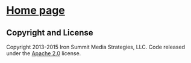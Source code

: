 # [Home page](http://michaelbishoff.github.io/honni-home)

## Copyright and License

Copyright 2013-2015 Iron Summit Media Strategies, LLC. Code released under the [Apache 2.0](https://github.com/IronSummitMedia/startbootstrap-1-col-portfolio/blob/gh-pages/LICENSE) license.